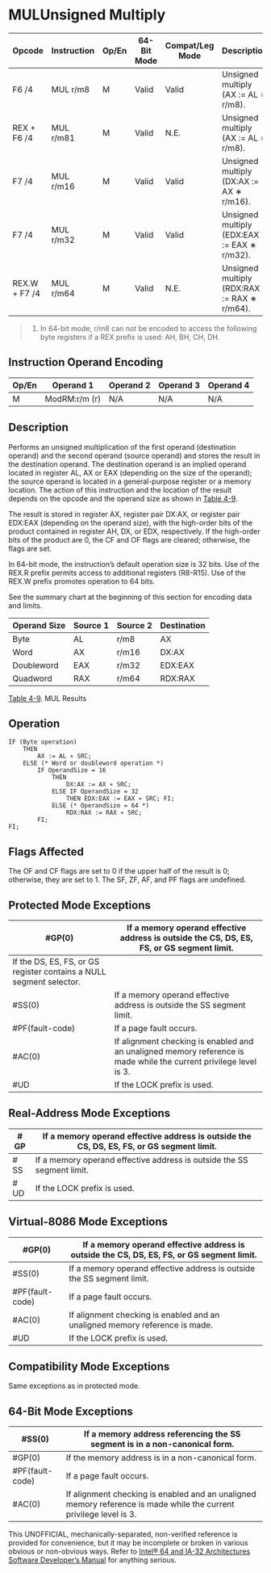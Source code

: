 # MUL**Unsigned Multiply**

| Opcode        | Instruction | Op/En | 64-Bit Mode | Compat/Leg Mode | Description                                 |
| ------------- | ----------- | ----- | ----------- | --------------- | ------------------------------------------- |
| F6 /4         | MUL r/m8    | M     | Valid       | Valid           | Unsigned multiply (AX := AL ∗ r/m8).        |
| REX + F6 /4   | MUL r/m81   | M     | Valid       | N.E.            | Unsigned multiply (AX := AL ∗ r/m8).        |
| F7 /4         | MUL r/m16   | M     | Valid       | Valid           | Unsigned multiply (DX:AX := AX ∗ r/m16).    |
| F7 /4         | MUL r/m32   | M     | Valid       | Valid           | Unsigned multiply (EDX:EAX := EAX ∗ r/m32). |
| REX.W + F7 /4 | MUL r/m64   | M     | Valid       | N.E.            | Unsigned multiply (RDX:RAX := RAX ∗ r/m64). |

> 1. In 64-bit mode, r/m8 can not be encoded to access the following byte registers if a REX prefix is used: AH, BH, CH, DH.

## Instruction Operand Encoding

| Op/En | Operand 1     | Operand 2 | Operand 3 | Operand 4 |
| ----- | ------------- | --------- | --------- | --------- |
| M     | ModRM:r/m (r) | N/A       | N/A       | N/A       |

## Description

Performs an unsigned multiplication of the first operand (destination operand) and the second operand (source operand) and stores the result in the destination operand. The destination operand is an implied operand located in register AL, AX or EAX (depending on the size of the operand); the source operand is located in a general-purpose register or a memory location. The action of this instruction and the location of the result depends on the opcode and the operand size as shown in [Table 4-9](/x86/mul#tbl-4-9).

The result is stored in register AX, register pair DX:AX, or register pair EDX:EAX (depending on the operand size), with the high-order bits of the product contained in register AH, DX, or EDX, respectively. If the high-order bits of the product are 0, the CF and OF flags are cleared; otherwise, the flags are set.

In 64-bit mode, the instruction’s default operation size is 32 bits. Use of the REX.R prefix permits access to additional registers (R8-R15). Use of the REX.W prefix promotes operation to 64 bits.

See the summary chart at the beginning of this section for encoding data and limits.

| Operand Size | Source 1 | Source 2 | Destination |
| ------------ | -------- | -------- | ----------- |
| Byte         | AL       | r/m8     | AX          |
| Word         | AX       | r/m16    | DX:AX       |
| Doubleword   | EAX      | r/m32    | EDX:EAX     |
| Quadword     | RAX      | r/m64    | RDX:RAX     |

[Table 4-9](/x86/mul#tbl-4-9). MUL Results

## Operation

```
IF (Byte operation)
    THEN
        AX := AL ∗ SRC;
    ELSE (* Word or doubleword operation *)
        IF OperandSize = 16
            THEN
                DX:AX := AX ∗ SRC;
            ELSE IF OperandSize = 32
                THEN EDX:EAX := EAX ∗ SRC; FI;
            ELSE (* OperandSize = 64 *)
                RDX:RAX := RAX ∗ SRC;
        FI;
FI;

```

## Flags Affected

The OF and CF flags are set to 0 if the upper half of the result is 0; otherwise, they are set to 1. The SF, ZF, AF, and PF flags are undefined.

## Protected Mode Exceptions

| \#​​​​GP(0)                                                         | If a memory operand effective address is outside the CS, DS, ES, FS, or GS segment limit.                          |
| ------------------------------------------------------------------- | ------------------------------------------------------------------------------------------------------------------ |
| If the DS, ES, FS, or GS register contains a NULL segment selector. |
| \#​​​​​SS(0)                                                        | If a memory operand effective address is outside the SS segment limit.                                             |
| \#​PF(fault-code)                                                   | If a page fault occurs.                                                                                            |
| \#​AC(0)                                                            | If alignment checking is enabled and an unaligned memory reference is made while the current privilege level is 3. |
| #​​​UD                                                              | If the LOCK prefix is used.                                                                                        |

## Real-Address Mode Exceptions

| \#​​​​GP  | If a memory operand effective address is outside the CS, DS, ES, FS, or GS segment limit. |
| --------- | ----------------------------------------------------------------------------------------- |
| \#​​​​​SS | If a memory operand effective address is outside the SS segment limit.                    |
| #​​​UD    | If the LOCK prefix is used.                                                               |

## Virtual-8086 Mode Exceptions

| \#​​​​GP(0)       | If a memory operand effective address is outside the CS, DS, ES, FS, or GS segment limit. |
| ----------------- | ----------------------------------------------------------------------------------------- |
| \#​​​​​SS(0)      | If a memory operand effective address is outside the SS segment limit.                    |
| \#​PF(fault-code) | If a page fault occurs.                                                                   |
| \#​AC(0)          | If alignment checking is enabled and an unaligned memory reference is made.               |
| #​​​UD            | If the LOCK prefix is used.                                                               |

## Compatibility Mode Exceptions

Same exceptions as in protected mode.

## 64-Bit Mode Exceptions

| \#​​​​​SS(0)      | If a memory address referencing the SS segment is in a non-canonical form.                                         |
| ----------------- | ------------------------------------------------------------------------------------------------------------------ |
| \#​​​​GP(0)       | If the memory address is in a non-canonical form.                                                                  |
| \#​PF(fault-code) | If a page fault occurs.                                                                                            |
| \#​AC(0)          | If alignment checking is enabled and an unaligned memory reference is made while the current privilege level is 3. |

This UNOFFICIAL, mechanically-separated, non-verified reference is provided for convenience, but it may be
incomplete or broken in various obvious or non-obvious
ways. Refer to [Intel® 64 and IA-32 Architectures Software Developer’s Manual](https://software.intel.com/en-us/download/intel-64-and-ia-32-architectures-sdm-combined-volumes-1-2a-2b-2c-2d-3a-3b-3c-3d-and-4) for anything serious.
